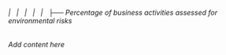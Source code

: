 ###### |   |   |   |   |   ├── Percentage of business activities assessed for environmental risks

*Add content here*